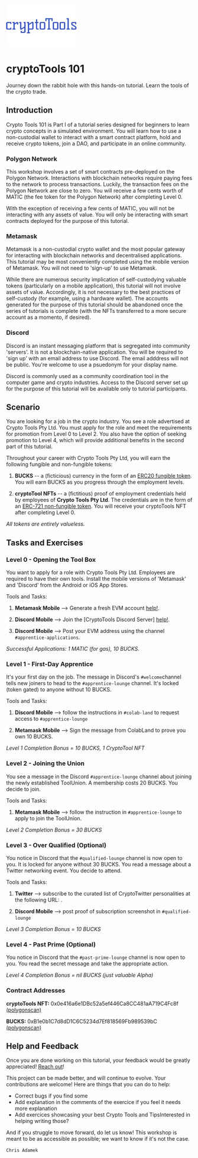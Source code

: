 ![cryptoToolsLogo](images/cryptoToolsLogo.jpg?raw=true "cryptoToolsLogo") 
# cryptoTools 101
Journey down the rabbit hole with this hands-on tutorial. Learn the tools of the crypto trade. 

## Introduction

Crypto Tools 101 is Part I of a tutorial series designed for beginners to learn crypto concepts in a simulated environment. You will learn how to use a non-custodial wallet to interact with a smart contract platform, hold and receive crypto tokens, join a DAO, and participate in an online community. 

### Polygon Network

This workshop involves a set of smart contracts pre-deployed on the Polygon Network.  Interactions with blockchain networks require paying fees to the network to process transactions. Luckily, the transaction fees on the Polygon Network are close to zero. You will receive a few cents worth of MATIC (the fee token for the Polygon Network) after completing Level 0. 

With the exception of receiving a few cents of MATIC, you will not be interacting with any assets of value.  You will only be interacting with smart contracts deployed for the purpose of this tutorial. 

### Metamask

Metamask is a non-custodial crypto wallet and the most popular gateway for interacting with blockchain networks and decentralised applications.  This tutorial may be most conveniently completed using the mobile version of Metamask. You will not need to 'sign-up' to use Metamask. 

While there are numerous security implication of self-custodying valuable tokens (particularly on a mobile application), this tutorial will not involve assets of value.  Accordingly, it is not necessary to the best practices of self-custody (for example, using a hardware wallet). The accounts generated for the purpose of this tutorial should be abandoned once the series of tutorials is complete (with the NFTs transferred to a more secure account as a momento, if desired). 

### Discord

Discord is an instant messaging platform that is segregated into community 'servers'. It is not a blockchain-native application. You will be required to 'sign up' with an email address to use Discord. The email adddress will not be public. You're welcome to use a psuedonym for your display name. 

Discord is commonly used as a community coordination tool in the computer game and crypto industries. Access to the Discord server set up for the purpose of this tutorial will be available only to tutorial participants. 

## Scenario 

You are looking for a job in the crypto industry.  You see a role advertised at Crypto Tools Pty Ltd. You must apply for the role and meet the requirements for promotion from Level 0 to Level 2. You also have the option of seeking promotion to Level 4, which will provide additional benefits in the second part of this tutorial. 

Throughout your career with Crypto Tools Pty Ltd, you will earn the following fungible and non-fungible tokens: 

1. **BUCKS** -- a (ficticious) currency in the form of an [ERC20 fungible token](contracts/token/TDERC20.cairo).  You will earn BUCKS as you progress through the employment levels. 

2. **cryptoTool NFTs** -- a (fictitious) proof of employment credentials held by employees of **Crypto Tools Pty Ltd**.  The credentials are in the form of an [ERC-721 non-fungible token](https://opensea.io/collection/cryptotools-v3). You will receive your cryptoTools NFT after completing Level 0. 

*All tokens are entirely valueless.* 

## Tasks and Exercises 

### Level 0 - Opening the Tool Box
You want to apply for a role with Crypto Tools Pty Ltd.  Employees are required to have their own tools. Install the mobile versions of 'Metamask' and 'Discord' from the Android or iOS App Stores. 

Tools and Tasks:

1. **Metamask Mobile** --> Generate a fresh EVM account [help!](). 

2. **Discord Mobile** --> Join the [CryptoTools Discord Server] [help!](). 

3. **Discord Mobile** --> Post your EVM address using the channel `#apprentice-applications`. 

*Successful Applications: 1 MATIC (for gas), 10 BUCKS.*

### Level 1 - First-Day Apprentice 
It's your first day on the job. The message in Discord's `#welcome`channel tells new joiners to head to the `#apprentice-lounge` channel. It's locked (token gated) to anyone without 10 BUCKS.  

Tools and Tasks:

1. **Discord Mobile** --> follow the instructions in `#colab-land` to request access to `#apprentice-lounge`

3. **Metamask Mobile** --> Sign the message from ColabLand to prove you own 10 BUCKS. 


*Level 1 Completion Bonus = 10 BUCKS, 1 CryptoTool NFT*

### Level 2 - Joining the Union 
You see a message in the Discord `#apprentice-lounge` channel about joining the newly established ToolUnion. A membership costs 20 BUCKS. You decide to join. 

Tools and Tasks:

1. **Metamask Mobile** --> follow the instruction in `#apprentice-lounge` to apply to join the ToolUnion. 

*Level 2 Completion Bonus = 30 BUCKS*

### Level 3 - Over Qualified (Optional)
You notice in Discord that the `#qualified-lounge` channel is now open to you. It is locked for anyone without 30 BUCKS.  You read a message about a Twitter networking event. You decide to attend. 

Tools and Tasks:

1. **Twitter** --> subscribe to the curated list of CryptoTwitter personalities at the following URL: . 

2. **Discord Mobile** --> post proof of subscription screenshot in `#qualified-lounge`

*Level 3 Completion Bonus = 10 BUCKS* 

### Level 4 - Past Prime (Optional)
You notice in Discord that the `#past-prime-lounge` channel is now open to you. You read the secret message and take the appropriate action. 

*Level 4 Completion Bonus = nil BUCKS (just valuable Alpha)*





### Contract Addresses 

**cryptoTools NFT:** 0x0e416a6e1DBc52a5ef446Ca8CC481aA719C4Fc8f [(polygonscan)](https://polygonscan.com/address/0x0e416a6e1dbc52a5ef446ca8cc481aa719c4fc8f)

**BUCKS:** 0xB1e0b1C7d8dD1C6C5234d7Ef818569Fb989539bC [(polygonscan)](https://polygonscan.com/token/0xb1e0b1c7d8dd1c6c5234d7ef818569fb989539bc)


## Help and Feedback
Once you are done working on this tutorial, your feedback would be greatly appreciated! [Reach out](https://twitter.com/ChrisJAdamek)!

This project can be made better, and will continue to evolve. Your contributions are welcome! Here are things that you can do to help:
- Correct bugs if you find some
- Add explanation in the comments of the exercice if you feel it needs more explanation
- Add exercices showcasing your best Crypto Tools and TipsInterested in helping writing those? 

And if you struggle to move forward, do let us know! This workshop is meant to be as accessible as possible; we want to know if it's not the case.



```
Chris Adamek
```
